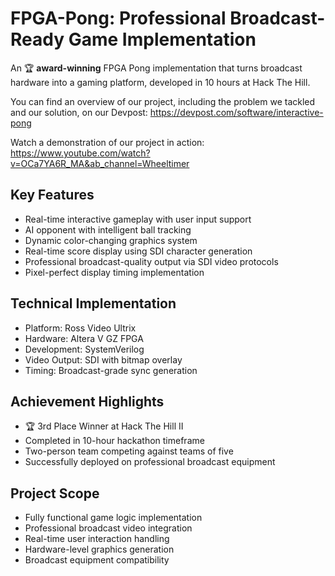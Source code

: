 # **FPGA-Pong: Professional Broadcast-Ready Game Implementation**


An 🏆 **award-winning** FPGA Pong implementation that turns broadcast hardware into a gaming platform, developed in 10 hours at Hack The Hill. 

You can find an overview of our project, including the problem we tackled and our solution, on our Devpost: https://devpost.com/software/interactive-pong

Watch a demonstration of our project in action: https://www.youtube.com/watch?v=OCa7YA6R_MA&ab_channel=Wheeltimer

## **Key Features**
- Real-time interactive gameplay with user input support
- AI opponent with intelligent ball tracking
- Dynamic color-changing graphics system
- Real-time score display using SDI character generation
- Professional broadcast-quality output via SDI video protocols
- Pixel-perfect display timing implementation

## **Technical Implementation**
- Platform: Ross Video Ultrix
- Hardware: Altera V GZ FPGA
- Development: SystemVerilog
- Video Output: SDI with bitmap overlay
- Timing: Broadcast-grade sync generation

## **Achievement Highlights**
- 🏆 3rd Place Winner at Hack The Hill II
- Completed in 10-hour hackathon timeframe
- Two-person team competing against teams of five
- Successfully deployed on professional broadcast equipment

## **Project Scope**
- Fully functional game logic implementation
- Professional broadcast video integration
- Real-time user interaction handling
- Hardware-level graphics generation
- Broadcast equipment compatibility
